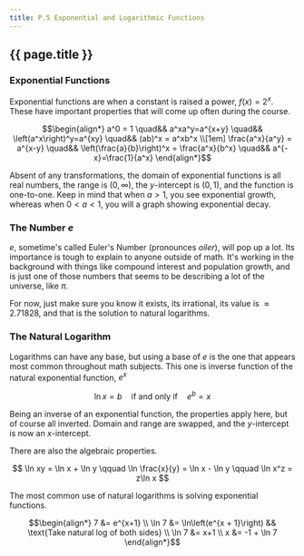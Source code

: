 ```yaml
---
title: P.5 Exponential and Logarithmic Functions
---
```


## {{ page.title }}

### Exponential Functions

Exponential functions are when a constant is raised a power, $f(x)=2^x$. These have important properties that will come up often during the course.

$$\begin{align*}
a^0 = 1 \quad&& a^xa^y=a^{x+y} \quad&& \left(a^x\right)^y=a^{xy} \quad&& (ab)^x = a^xb^x \\[1em]
\frac{a^x}{a^y} = a^{x-y} \quad&& \left(\frac{a}{b}\right)^x = \frac{a^x}{b^x} \quad&& a^{-x}=\frac{1}{a^x}
\end{align*}$$

Absent of any transformations, the domain of exponential functions is all real numbers, the range is $(0,\infty)$, the $y$-intercept is $(0,1)$, and the function is one-to-one. Keep in mind that when $a>1$, you see exponential growth, whereas when $0<a<1$, you will a graph showing exponential decay.

### The Number $e$

$e$, sometime's called Euler's Number (pronounces _oiler_), will pop up a lot. Its importance is tough to explain to anyone outside of math. It's working in the background with things like compound interest and population growth, and is just one of those numbers that seems to be describing a lot of the universe, like $\pi$.

For now, just make sure you know it exists, its irrational, its value is $\approx 2.71828$, and that is the solution to natural logarithms.

### The Natural Logarithm

Logarithms can have any base, but using a base of $e$ is the one that appears most common throughout math subjects. This one is inverse function of the natural exponential function, $e^x$

$$ \ln x = b \quad \text{if and only if} \quad e^b = x $$

Being an inverse of an exponential function, the properties apply here, but of course all inverted. Domain and range are swapped, and the $y$-intercept is now an $x$-intercept.

There are also the algebraic properties.

$$ \ln xy = \ln x + \ln y \qquad \ln \frac{x}{y} = \ln x - \ln y \qquad \ln x^z = z\ln x $$

The most common use of natural logarithms is solving exponential functions.

$$\begin{align*}
7 &= e^{x+1} \\
\ln 7 &= \ln\left(e^{x + 1}\right) && \text{Take natural log of both sides} \\
\ln 7 &= x+1 \\
x &= -1 + \ln 7
\end{align*}$$
